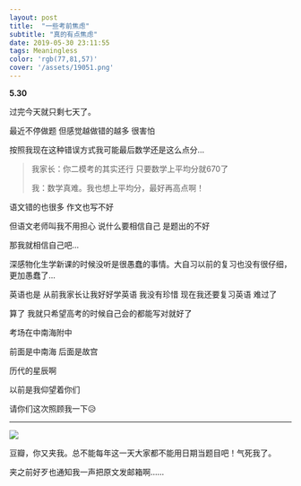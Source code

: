 ```yaml
---
layout: post
title:  "一些考前焦虑"
subtitle: "真的有点焦虑"
date: 2019-05-30 23:11:55
tags: Meaningless
color: 'rgb(77,81,57)'
cover: '/assets/19051.png'
---
```


**5.30**

过完今天就只剩七天了。

最近不停做题 但感觉越做错的越多 很害怕

按照我现在这种错误方式我可能最后数学还是这么点分...

> 我家长：你二模考的其实还行 只要数学上平均分就670了
>
> 我：数学真难。我也想上平均分，最好再高点啊！
>

语文错的也很多 作文也写不好

但语文老师叫我不用担心 说什么要相信自己 是题出的不好

那我就相信自己吧...

深感物化生学新课的时候没听是很愚蠢的事情。大自习以前的复习也没有很仔细，更加愚蠢了...

英语也是 从前我家长让我好好学英语 我没有珍惜 现在我还要复习英语 难过了

  

算了 我就只希望高考的时候自己会的都能写对就好了

  

考场在中南海附中

前面是中南海 后面是故宫

历代的星辰啊

以前是我仰望着你们

请你们这次照顾我一下😥

---

![](D:\ChloriteBot.github.io\assets\Screenshot1906.png)

豆瓣，你又夹我。总不能每年这一天大家都不能用日期当题目吧！气死我了。

夹之前好歹也通知我一声把原文发邮箱啊……